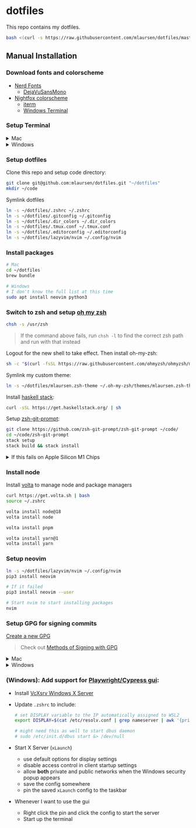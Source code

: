 # dotfiles

This repo contains my dotfiles.

```sh
bash <(curl -s https://raw.githubusercontent.com/mlaursen/dotfiles/master/init.sh)
```

## Manual Installation

### Download fonts and colorscheme 

- [Nerd Fonts](https://github.com/ryanoasis/nerd-fonts)
  - [DejaVuSansMono](https://github.com/ryanoasis/nerd-fonts/releases/download/v3.1.1/DejaVuSansMono.zip)
- [Nightfox colorscheme](https://github.com/EdenEast/nightfox.nvim)
  - [iterm](https://github.com/EdenEast/nightfox.nvim/blob/main/extra/nightfox/nightfox.itermcolors)
  - [Windows Terminal](https://github.com/EdenEast/nightfox.nvim/blob/main/extra/nightfox/windows_terminal.json)

### Setup Terminal

<details>
  <summary>Mac</summary>

  ```sh
  /bin/bash -c "$(curl -fsSL https://raw.githubusercontent.com/Homebrew/install/HEAD/install.sh)"
  brew install git
  brew cask install iterm2
  ```

  Open iterm2

  ```sh
  open ~/Downloads/nightfox.itermcolors
  rm ~/Downloads/nightfox.itermcolors
  ```

  Update profile as needed to use font and colorscheme.

</details>

<details>
  <summary>Windows</summary>

  - Install Terminal from the App Store 
  - Install Ubuntu from the App Store
  - Start Terminal and create simple `mlaursen` user
  - Open the settings (`<ctrl-,>`)
    - Open the `settings.json` file
      - Paste the contents of `windows_terminal.json` into the themes section
    - Update the `Ubuntu` appearance to use font and colorscheme
  - Symlink `wslview` to `xdg-open` so that `gx` and `gX` work
    - `sudo ln -s $(which wslview) /usr/local/bin/xdg-open`

</details>

### Setup dotfiles

Clone this repo and setup code directory:

```sh
git clone git@github.com:mlaursen/dotfiles.git "~/dotfiles"
mkdir ~/code
```

Symlink dotfiles

```sh
ln -s ~/dotfiles/.zshrc ~/.zshrc
ln -s ~/dotfiles/.gitconfig ~/.gitconfig
ln -s ~/dotfiles/.dir_colors ~/.dir_colors
ln -s ~/dotfiles/.tmux.conf ~/.tmux.conf
ln -s ~/dotfiles/.editorconfig ~/.editorconfig
ln -s ~/dotfiles/lazyvim/nvim ~/.config/nvim
```

### Install packages

```sh
# Mac
cd ~/dotfiles
brew bundle

# Windows
# I don't know the full list at this time
sudo apt install neovim python3
```

### Switch to zsh and setup [oh my zsh](https://ohmyz.sh/)

```sh
chsh -s /usr/zsh
```

> If the command above fails, run `chsh -l` to find the correct zsh path and run with that instead

Logout for the new shell to take effect. Then install oh-my-zsh:

```sh
sh -c "$(curl -fsSL https://raw.githubusercontent.com/ohmyzsh/ohmyzsh/master/tools/install.sh)"
```

Symlink my custom theme:

```sh
ln -s ~/dotfiles/mlaursen.zsh-theme ~/.oh-my-zsh/themes/mlaursen.zsh-theme
```

Install [haskell stack](https://docs.haskellstack.org/en/stable/#how-to-install-stack):

```sh
curl -sSL https://get.haskellstack.org/ | sh
```

Setup [zsh-git-prompt](https://github.com/zsh-git-prompt/zsh-git-prompt):

```sh
git clone https://github.com/zsh-git-prompt/zsh-git-prompt ~/code/
cd ~/code/zsh-git-prompt
stack setup
stack build && stack install
```

<details>
  <summary>If this fails on Apple Silicon M1 Chips</summary>

  I got it to work by updating the `haskell/stack.yaml` file with:

  ```diff
  diff --git a/haskell/stack.yaml b/haskell/stack.yaml
  index 7c9ea71..b4b5a22 100644
  --- a/haskell/stack.yaml
  +++ b/haskell/stack.yaml
  @@ -1,14 +1,18 @@
  # For more information, see: https://github.com/commercialhaskell/stack/blob/release/doc/yaml_configuration.md

  # Specifies the GHC version and set of packages available (e.g., lts-3.5, nightly-2015-09-21, ghc-7.10.2)
  -resolver: lts-5.0
  +resolver:
  +  compiler: ghc-8.10.7

  # Local packages, usually specified by relative directory name
  packages:
  - '.'

  # Packages to be pulled from upstream that are not in the resolver (e.g., acme-missiles-0.3)
  -extra-deps: []
  +extra-deps:
  +  - QuickCheck-2.14.2
  +  - random-1.2.1.1
  +  - splitmix-0.1.0.4

  # Override default flag values for local packages and extra-deps
  flags: {}
  ```

</details>

### Install node

Install [volta](volta.sh) to manage node and package managers

```sh
curl https://get.volta.sh | bash
source ~/.zshrc

volta install node@18
volta install node

volta install pnpm

volta install yarn@1
volta install yarn
```

### Setup neovim

```sh
ln -s ~/dotfiles/lazyvim/nvim ~/.config/nvim
pip3 install neovim

# If it failed
pip3 install neovim --user

# Start nvim to start installing packages
nvim
````

### Setup GPG for signing commits


[Create a new GPG](https://docs.github.com/en/authentication/managing-commit-signature-verification/adding-a-new-gpg-key-to-your-github-account)

> Check out [Methods of Signing with GPG](https://gist.github.com/troyfontaine/18c9146295168ee9ca2b30c00bd1b41e)

<details>
  <summary>Mac</summary>

  ```sh
  ln -s ~/dotfiles/install/mac/gpg.conf ~/.gnupg/gpg.conf
  ln -s ~/dotfiles/install/mac/gpg-agent.conf ~/.gnupg/gpg-agent.conf
  ````

</details>

<details>
  <summary>Windows</summary>

  - [Create a new GPG](https://docs.github.com/en/authentication/managing-commit-signature-verification/adding-a-new-gpg-key-to-your-github-account)
  - Export the GPG key:
    `gpg --armor --export-secret-keys UUID_OF_GPG_KEY > private.cert`
  - Copy the `private.cert` to Windows Download folder by navigating to
    `\\wsl$\Ubuntu\eome\mlaursen`
  - [Install Kleopatra](https://www.gpg4win.org/)
    - Uncheck everything except for the required one and Kleopatra
  - Import the `private.cert` into Kleopatra and then certify the new
    `private.cert`
  - Increase the passphrase duration
    - `Ctrl+Shift+,` -> `GnuPG System` -> `Private Keys` -> Update all caches
      to `28800`

  ```sh
  ln -s ~/dotfiles/install/windows/gpg-agent.conf ~/.gnupg/gpg-agent.conf
  gpg-connect-agent reloadagent /bye
  ```

</details>

### (Windows): Add support for [Playwright/Cypress gui](https://wilcovanes.ch/articles/setting-up-the-cypress-gui-in-wsl2-ubuntu-for-windows-10/):

- Install [VcXsrv Windows X Server](https://sourceforge.net/projects/vcxsrv/)
- Update `.zshrc` to include:

  ```sh
  # set DISPLAY variable to the IP automatically assigned to WSL2
  export DISPLAY=$(cat /etc/resolv.conf | grep nameserver | awk '{print $2; exit;}'):0.0

  # might need this as well to start dbus daemon
  # sudo /etc/init.d/dbus start &> /dev/null
  ```

- Start X Server (`xLaunch`)
  - use default options for display settings
  - disable access control in client startup settings
  - allow **both** private and public networks when the Windows security popup
    appears
  - save the config somewhere
  - pin the saved `xLaunch` config to the taskbar
- Whenever I want to use the gui
  - Right click the pin and click the config to start the server
  - Start up the terminal